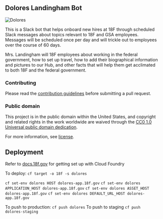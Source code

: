 ## Dolores Landingham Bot

![Dolores](http://seattletimes.nwsource.com/ABPub/2006/05/11/2002987603.jpg)

This is a Slack bot that helps onboard new hires at 18F through scheduled Slack
messages about topics relevant to 18F and GSA employees. Messages will be scheduled once per day and will trickle out to employees over the course of 60 days.

Mrs. Landingham will 18F employees about working in the federal government, how to set up travel, how to add their biographical information and pictures to our Hub, and other facts that will help them get acclimated to both 18F and the federal government. 

### Contributing

Please read the [contribution guidelines](CONTRIBUTING.md) before submitting a pull request.

### Public domain

This project is in the public domain within the United States, and
copyright and related rights in the work worldwide are waived through
the [CC0 1.0 Universal public domain dedication](https://creativecommons.org/publicdomain/zero/1.0/).

For more information, see [license](LICENSE.md).


## Deployment

Refer to [docs.18f.gov](https://docs.18f.gov/getting-started/setup/) for getting set up with Cloud Foundry


To deploy:
`cf target -o 18f -s dolores` 

`cf set-env dolores HOST dolores-app.18f.gov`
`cf set-env dolores APPLICATION_HOST dolores-app.18f.gov`
`cf set-env dolores ASSET_HOST dolores-app.18f.gov`
`cf set-env dolores DEFAULT_URL_HOST dolores-app.18f.gov`

To push to production:
`cf push dolores`
To push to staging
`cf push dolores-staging`

